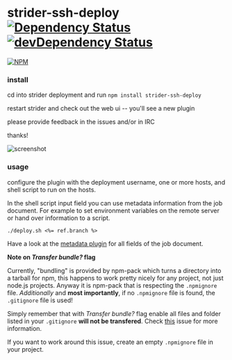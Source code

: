 # strider-ssh-deploy [![Dependency Status][dep-img]][dep-link] [![devDependency Status][dev-dep-img]][dev-dep-link]

[![NPM][npm-badge-img]][npm-badge-link]


### install

cd into strider deployment and run `npm install strider-ssh-deploy`

restart strider and check out the web ui -- you'll see a new plugin

please provide feedback in the issues and/or in IRC

thanks!

![screenshot][screenshot1]

### usage

configure the plugin with the deployment username, one or more hosts, and shell script to run on the hosts.

In the shell script input field you can use metadata information from the job document. For example to set environment variables on the remote server or hand over information to a script.

`./deploy.sh <%= ref.branch %>`

Have a look at the [metadata plugin](https://github.com/Strider-CD/strider-metadata) for all fields of the job document.

**Note on _Transfer bundle?_ flag**

Currently, "bundling" is provided by npm-pack which turns a directory into a tarball for npm, this happens to work pretty nicely for any project, not just node.js projects. Anyway it is npm-pack that is respecting the `.npmignore` file. *Additionally* and **most importantly**, if no `.npmignore` file is found, the `.gitignore` file is used!

Simply remember that with _Transfer bundle?_ flag enable all files and folder listed in your `.gitignore` **will not be transfered**. Check [this](https://github.com/Strider-CD/strider-ssh-deploy/issues/17) issue for more information.

If you want to work around this issue, create an empty `.npmignore` file in your project.


[dev-dep-img]: https://david-dm.org/Strider-CD/strider-ssh-deploy/dev-status.svg
[dev-dep-link]: https://david-dm.org/Strider-CD/strider-ssh-deploy#info=devDependencies
[dep-img]: https://david-dm.org/Strider-CD/strider-ssh-deploy.svg
[dep-link]: https://david-dm.org/Strider-CD/strider-ssh-deploy
[npm-badge-img]: https://nodei.co/npm/strider-ssh-deploy.png?downloads=true&stars=true
[npm-badge-link]: https://nodei.co/npm/strider-ssh-deploy/

[screenshot1]: http://cl.ly/image/1t2W2r0E0G0p/Screen%20Shot%202014-07-10%20at%205.38.31%20PM.png

